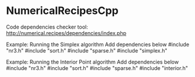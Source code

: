 # NumericalRecipesCpp

Code dependencies checker tool: http://numerical.recipes/dependencies/index.php

Example: Running the Simplex algorithm
Add dependencies below
#include "nr3.h"
#include "sort.h"
#include "sparse.h"
#include "simplex.h"

Example: Running the Interior Point algorithm
Add dependencies below
#include "nr3.h"
#include "sort.h"
#include "sparse.h"
#include "interior.h"

